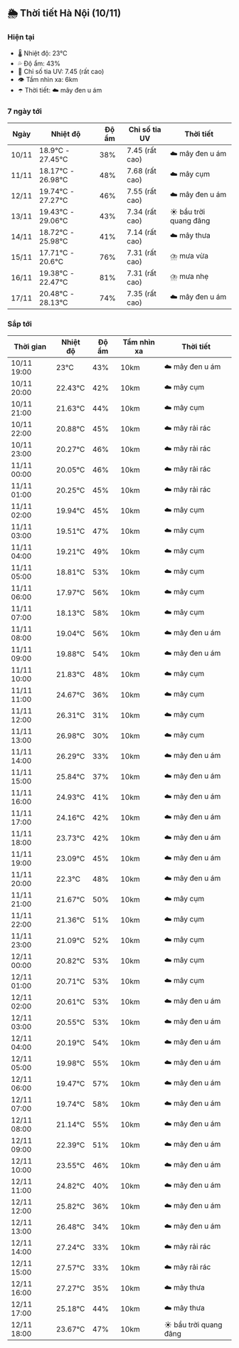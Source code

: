 ## 🌦️ Thời tiết Hà Nội (10/11)

### Hiện tại

- 🌡️ Nhiệt độ: 23℃
- 💦 Độ ẩm: 43%
- 🌟 Chỉ số tia UV: 7.45 (rất cao)
- 👁️ Tầm nhìn xa: 6km
- ☂️ Thời tiết: ☁️ mây đen u ám

### 7 ngày tới

| Ngày | Nhiệt độ | Độ ẩm | Chỉ số tia UV | Thời tiết |
| --- | --- | --- | --- | --- |
| 10/11 | 18.9℃ - 27.45℃ | 38% | 7.45 (rất cao) | ☁️ mây đen u ám |
| 11/11 | 18.17℃ - 26.98℃ | 48% | 7.68 (rất cao) | ☁️ mây cụm |
| 12/11 | 19.74℃ - 27.27℃ | 46% | 7.55 (rất cao) | ☁️ mây đen u ám |
| 13/11 | 19.43℃ - 29.06℃ | 43% | 7.34 (rất cao) | ☀️ bầu trời quang đãng |
| 14/11 | 18.72℃ - 25.98℃ | 41% | 7.14 (rất cao) | ☁️ mây thưa |
| 15/11 | 17.71℃ - 20.6℃ | 76% | 7.31 (rất cao) | ⛈️ mưa vừa |
| 16/11 | 19.38℃ - 22.47℃ | 81% | 7.31 (rất cao) | ⛈️ mưa nhẹ |
| 17/11 | 20.48℃ - 28.13℃ | 74% | 7.35 (rất cao) | ☁️ mây đen u ám |

### Sắp tới

| Thời gian | Nhiệt độ | Độ ẩm | Tầm nhìn xa | Thời tiết |
| --- | --- | --- | --- | --- |
| 10/11 19:00 | 23℃ | 43% | 10km | ☁️ mây đen u ám |
| 10/11 20:00 | 22.43℃ | 42% | 10km | ☁️ mây cụm |
| 10/11 21:00 | 21.63℃ | 44% | 10km | ☁️ mây cụm |
| 10/11 22:00 | 20.88℃ | 45% | 10km | ☁️ mây rải rác |
| 10/11 23:00 | 20.27℃ | 46% | 10km | ☁️ mây rải rác |
| 11/11 00:00 | 20.05℃ | 46% | 10km | ☁️ mây rải rác |
| 11/11 01:00 | 20.25℃ | 45% | 10km | ☁️ mây rải rác |
| 11/11 02:00 | 19.94℃ | 45% | 10km | ☁️ mây cụm |
| 11/11 03:00 | 19.51℃ | 47% | 10km | ☁️ mây cụm |
| 11/11 04:00 | 19.21℃ | 49% | 10km | ☁️ mây cụm |
| 11/11 05:00 | 18.81℃ | 53% | 10km | ☁️ mây cụm |
| 11/11 06:00 | 17.97℃ | 56% | 10km | ☁️ mây cụm |
| 11/11 07:00 | 18.13℃ | 58% | 10km | ☁️ mây cụm |
| 11/11 08:00 | 19.04℃ | 56% | 10km | ☁️ mây đen u ám |
| 11/11 09:00 | 19.88℃ | 54% | 10km | ☁️ mây đen u ám |
| 11/11 10:00 | 21.83℃ | 48% | 10km | ☁️ mây cụm |
| 11/11 11:00 | 24.67℃ | 36% | 10km | ☁️ mây cụm |
| 11/11 12:00 | 26.31℃ | 31% | 10km | ☁️ mây cụm |
| 11/11 13:00 | 26.98℃ | 30% | 10km | ☁️ mây cụm |
| 11/11 14:00 | 26.29℃ | 33% | 10km | ☁️ mây đen u ám |
| 11/11 15:00 | 25.84℃ | 37% | 10km | ☁️ mây đen u ám |
| 11/11 16:00 | 24.93℃ | 41% | 10km | ☁️ mây đen u ám |
| 11/11 17:00 | 24.16℃ | 42% | 10km | ☁️ mây đen u ám |
| 11/11 18:00 | 23.73℃ | 42% | 10km | ☁️ mây đen u ám |
| 11/11 19:00 | 23.09℃ | 45% | 10km | ☁️ mây đen u ám |
| 11/11 20:00 | 22.3℃ | 48% | 10km | ☁️ mây đen u ám |
| 11/11 21:00 | 21.67℃ | 50% | 10km | ☁️ mây cụm |
| 11/11 22:00 | 21.36℃ | 51% | 10km | ☁️ mây cụm |
| 11/11 23:00 | 21.09℃ | 52% | 10km | ☁️ mây cụm |
| 12/11 00:00 | 20.82℃ | 53% | 10km | ☁️ mây cụm |
| 12/11 01:00 | 20.71℃ | 53% | 10km | ☁️ mây cụm |
| 12/11 02:00 | 20.61℃ | 53% | 10km | ☁️ mây đen u ám |
| 12/11 03:00 | 20.55℃ | 53% | 10km | ☁️ mây đen u ám |
| 12/11 04:00 | 20.19℃ | 54% | 10km | ☁️ mây đen u ám |
| 12/11 05:00 | 19.98℃ | 55% | 10km | ☁️ mây đen u ám |
| 12/11 06:00 | 19.47℃ | 57% | 10km | ☁️ mây đen u ám |
| 12/11 07:00 | 19.74℃ | 58% | 10km | ☁️ mây đen u ám |
| 12/11 08:00 | 21.14℃ | 55% | 10km | ☁️ mây đen u ám |
| 12/11 09:00 | 22.39℃ | 51% | 10km | ☁️ mây đen u ám |
| 12/11 10:00 | 23.55℃ | 46% | 10km | ☁️ mây đen u ám |
| 12/11 11:00 | 24.82℃ | 40% | 10km | ☁️ mây đen u ám |
| 12/11 12:00 | 25.82℃ | 36% | 10km | ☁️ mây đen u ám |
| 12/11 13:00 | 26.48℃ | 34% | 10km | ☁️ mây đen u ám |
| 12/11 14:00 | 27.24℃ | 33% | 10km | ☁️ mây rải rác |
| 12/11 15:00 | 27.57℃ | 33% | 10km | ☁️ mây rải rác |
| 12/11 16:00 | 27.27℃ | 35% | 10km | ☁️ mây thưa |
| 12/11 17:00 | 25.18℃ | 44% | 10km | ☁️ mây thưa |
| 12/11 18:00 | 23.67℃ | 47% | 10km | ☀️ bầu trời quang đãng |
